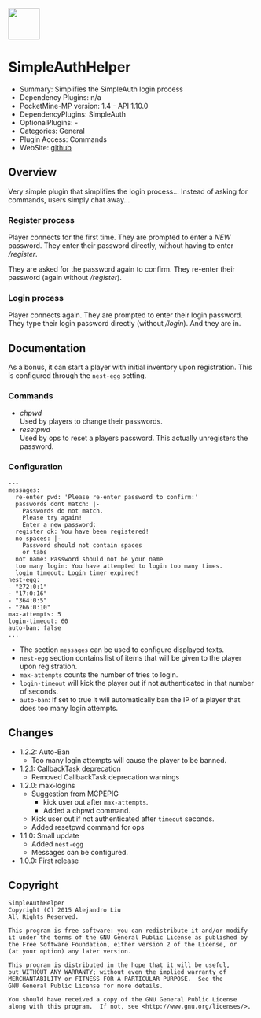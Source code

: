 <img src="https://raw.githubusercontent.com/alejandroliu/pocketmine-plugins/master/Media/helper.alt-icon.png" style="width:64px;height:64px" width="64" height="64"/>

SimpleAuthHelper
================

* Summary: Simplifies the SimpleAuth login process
* Dependency Plugins: n/a
* PocketMine-MP version: 1.4 - API 1.10.0
* DependencyPlugins: SimpleAuth
* OptionalPlugins: -
* Categories: General
* Plugin Access: Commands
* WebSite: [github](https://github.com/alejandroliu/pocketmine-plugins/tree/master/SimpleAuthHelper)

Overview
--------

Very simple plugin that simplifies the login process... Instead of
asking for commands, users simply chat away...

### Register process

Player connects for the first time.  They are prompted to enter a
*NEW* password.  They enter their password directly, without having to
enter */register*.

They are asked for the password again to confirm.  They re-enter their
password (again without */register*).

### Login process

Player connects again.  They are prompted to enter their login
password.  They type their login password directly (without
*/login*).  And they are in.

Documentation
-------------

As a bonus, it can start a player with initial inventory upon
registration.  This is configured through the `nest-egg` setting.

### Commands

* *chpwd* _<old-pwd>_  
  Used by players to change their passwords.
* *resetpwd* _<player>_  
  Used by ops to reset a players password.  This actually unregisters
  the password.

### Configuration

	---
	messages:
	  re-enter pwd: 'Please re-enter password to confirm:'
	  passwords dont match: |-
	    Passwords do not match.
	    Please try again!
	    Enter a new password:
	  register ok: You have been registered!
	  no spaces: |-
	    Password should not contain spaces
	    or tabs
	  not name: Password should not be your name
	  too many login: You have attempted to login too many times.
	  login timeout: Login timer expired!
	nest-egg:
	- "272:0:1"
	- "17:0:16"
	- "364:0:5"
	- "266:0:10"
	max-attempts: 5
	login-timeout: 60
	auto-ban: false
	...

* The section `messages` can be used to configure displayed texts.
* `nest-egg` section contains list of items that will be given to the
player upon registration.
* `max-attempts` counts the number of tries to login.
* `login-timeout` will kick the player out if not authenticated in
  that number of seconds.
* `auto-ban`: If set to true it will automatically ban the IP of a
  player that does too many login attempts.

Changes
-------

* 1.2.2: Auto-Ban
  - Too many login attempts will cause the player to be banned.
* 1.2.1: CallbackTask deprecation
  * Removed CallbackTask deprecation warnings
* 1.2.0: max-logins
  * Suggestion from MCPEPIG
    - kick user out after `max-attempts`.
    - Added a chpwd command.
  * Kick user out if not authenticated after `timeout` seconds.
  * Added resetpwd command for ops
* 1.1.0: Small update
  * Added `nest-egg`
  * Messages can be configured.
* 1.0.0: First release

Copyright
---------

    SimpleAuthHelper
    Copyright (C) 2015 Alejandro Liu  
    All Rights Reserved.

    This program is free software: you can redistribute it and/or modify
    it under the terms of the GNU General Public License as published by
    the Free Software Foundation, either version 2 of the License, or
    (at your option) any later version.

    This program is distributed in the hope that it will be useful,
    but WITHOUT ANY WARRANTY; without even the implied warranty of
    MERCHANTABILITY or FITNESS FOR A PARTICULAR PURPOSE.  See the
    GNU General Public License for more details.

    You should have received a copy of the GNU General Public License
    along with this program.  If not, see <http://www.gnu.org/licenses/>.
